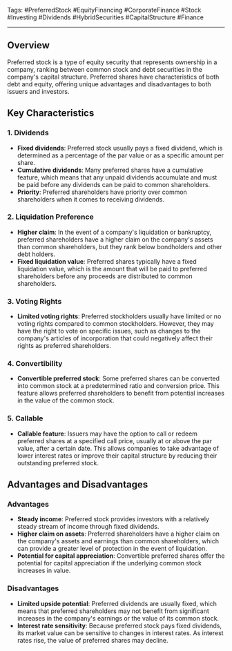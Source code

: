 Tags: #PreferredStock #EquityFinancing #CorporateFinance #Stock #Investing #Dividends #HybridSecurities #CapitalStructure #Finance

---

## Overview

Preferred stock is a type of equity security that represents ownership in a company, ranking between common stock and debt securities in the company's capital structure. Preferred shares have characteristics of both debt and equity, offering unique advantages and disadvantages to both issuers and investors.

## Key Characteristics

### 1. Dividends

-   **Fixed dividends**: Preferred stock usually pays a fixed dividend, which is determined as a percentage of the par value or as a specific amount per share.
-   **Cumulative dividends**: Many preferred shares have a cumulative feature, which means that any unpaid dividends accumulate and must be paid before any dividends can be paid to common shareholders.
-   **Priority**: Preferred shareholders have priority over common shareholders when it comes to receiving dividends.

### 2. Liquidation Preference

-   **Higher claim**: In the event of a company's liquidation or bankruptcy, preferred shareholders have a higher claim on the company's assets than common shareholders, but they rank below bondholders and other debt holders.
-   **Fixed liquidation value**: Preferred shares typically have a fixed liquidation value, which is the amount that will be paid to preferred shareholders before any proceeds are distributed to common shareholders.

### 3. Voting Rights

-   **Limited voting rights**: Preferred stockholders usually have limited or no voting rights compared to common stockholders. However, they may have the right to vote on specific issues, such as changes to the company's articles of incorporation that could negatively affect their rights as preferred shareholders.

### 4. Convertibility

-   **Convertible preferred stock**: Some preferred shares can be converted into common stock at a predetermined ratio and conversion price. This feature allows preferred shareholders to benefit from potential increases in the value of the common stock.

### 5. Callable

-   **Callable feature**: Issuers may have the option to call or redeem preferred shares at a specified call price, usually at or above the par value, after a certain date. This allows companies to take advantage of lower interest rates or improve their capital structure by reducing their outstanding preferred stock.

## Advantages and Disadvantages

### Advantages

-   **Steady income**: Preferred stock provides investors with a relatively steady stream of income through fixed dividends.
-   **Higher claim on assets**: Preferred shareholders have a higher claim on the company's assets and earnings than common shareholders, which can provide a greater level of protection in the event of liquidation.
-   **Potential for capital appreciation**: Convertible preferred shares offer the potential for capital appreciation if the underlying common stock increases in value.

### Disadvantages

-   **Limited upside potential**: Preferred dividends are usually fixed, which means that preferred shareholders may not benefit from significant increases in the company's earnings or the value of its common stock.
-   **Interest rate sensitivity**: Because preferred stock pays fixed dividends, its market value can be sensitive to changes in interest rates. As interest rates rise, the value of preferred shares may decline.